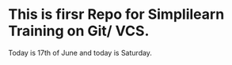 # This is firsr Repo for Simplilearn Training on Git/ VCS.
Today is 17th of June and today is Saturday.
